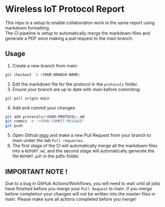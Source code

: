 # Wireless IoT Protocol Report

This repo is a setup to enable collaboration work in the same report using markdown formatting.  
The CI pipeline is setup to automatically merge the markdown-files and generate a PDF once making a pull request to the main branch.

## Usage
1) Create a new branch from main:
```bash
git checkout -b <YOUR-BRANCH-NAME>
```
2) Edit the markdown file for the protocol in the `protocols` folder.
3) Ensure your branch are up to date with main before commiting:
```bash
git pull origin main
```
4) Add and commit your changes:
```bash
git add protocols/<YOUR-PROTOCOL>.md
git commit -m "<YOUR-COMMIT-MESSAGE"
git push
```
5) Open Github [repo](https://github.com/simonthorell/wl-iot-protocols-report) and make a new Pull Request from your branch to main under the tab `Pull requestes`.
6) The first stage of the CI will automatically merge all the markdown-files into a `REPORT.md`, and the second stage will automatically generate the file `REPORT.pdf` in the pdfs-folder.
  

## IMPORTANT NOTE !
Due to a bug in GitHub Actions/Workflows, you will need to wait until all jobs have finished before you merge your `Pull Request` to main.
If you merge before completion your changes will not be written into the master-files in main. Please make sure all actions completed before you merge!
